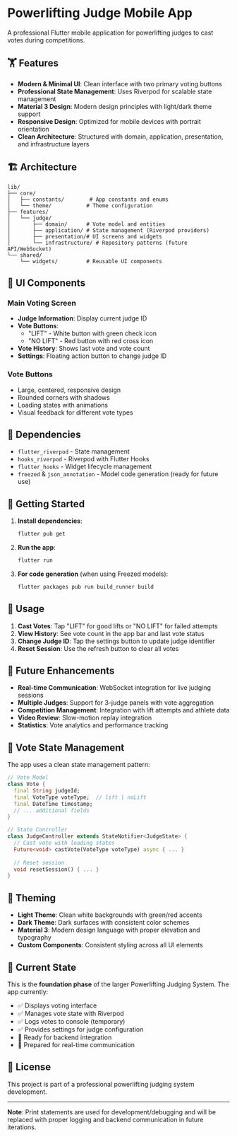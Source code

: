 # Powerlifting Judge Mobile App

A professional Flutter mobile application for powerlifting judges to cast votes during competitions.

## 🏋️ Features

- **Modern & Minimal UI**: Clean interface with two primary voting buttons
- **Professional State Management**: Uses Riverpod for scalable state management
- **Material 3 Design**: Modern design principles with light/dark theme support
- **Responsive Design**: Optimized for mobile devices with portrait orientation
- **Clean Architecture**: Structured with domain, application, presentation, and infrastructure layers

## 🏗️ Architecture

```
lib/
├── core/
│   ├── constants/        # App constants and enums
│   └── theme/           # Theme configuration
├── features/
│   └── judge/
│       ├── domain/      # Vote model and entities
│       ├── application/ # State management (Riverpod providers)
│       ├── presentation/# UI screens and widgets
│       └── infrastructure/ # Repository patterns (future API/WebSocket)
└── shared/
    └── widgets/         # Reusable UI components
```

## 📱 UI Components

### Main Voting Screen
- **Judge Information**: Display current judge ID
- **Vote Buttons**: 
  - "LIFT" - White button with green check icon
  - "NO LIFT" - Red button with red cross icon
- **Vote History**: Shows last vote and vote count
- **Settings**: Floating action button to change judge ID

### Vote Buttons
- Large, centered, responsive design
- Rounded corners with shadows
- Loading states with animations
- Visual feedback for different vote types

## 🔧 Dependencies

- `flutter_riverpod` - State management
- `hooks_riverpod` - Riverpod with Flutter Hooks
- `flutter_hooks` - Widget lifecycle management
- `freezed` & `json_annotation` - Model code generation (ready for future use)

## 🚀 Getting Started

1. **Install dependencies**:
   ```bash
   flutter pub get
   ```

2. **Run the app**:
   ```bash
   flutter run
   ```

3. **For code generation** (when using Freezed models):
   ```bash
   flutter packages pub run build_runner build
   ```

## 📝 Usage

1. **Cast Votes**: Tap "LIFT" for good lifts or "NO LIFT" for failed attempts
2. **View History**: See vote count in the app bar and last vote status
3. **Change Judge ID**: Tap the settings button to update judge identifier
4. **Reset Session**: Use the refresh button to clear all votes

## 🔮 Future Enhancements

- **Real-time Communication**: WebSocket integration for live judging sessions
- **Multiple Judges**: Support for 3-judge panels with vote aggregation
- **Competition Management**: Integration with lift attempts and athlete data
- **Video Review**: Slow-motion replay integration
- **Statistics**: Vote analytics and performance tracking

## 🎯 Vote State Management

The app uses a clean state management pattern:

```dart
// Vote Model
class Vote {
  final String judgeId;
  final VoteType voteType;  // lift | noLift
  final DateTime timestamp;
  // ... additional fields
}

// State Controller
class JudgeController extends StateNotifier<JudgeState> {
  // Cast vote with loading states
  Future<void> castVote(VoteType voteType) async { ... }
  
  // Reset session
  void resetSession() { ... }
}
```

## 🎨 Theming

- **Light Theme**: Clean white backgrounds with green/red accents
- **Dark Theme**: Dark surfaces with consistent color schemes
- **Material 3**: Modern design language with proper elevation and typography
- **Custom Components**: Consistent styling across all UI elements

## 🧪 Current State

This is the **foundation phase** of the larger Powerlifting Judging System. The app currently:

- ✅ Displays voting interface
- ✅ Manages vote state with Riverpod
- ✅ Logs votes to console (temporary)
- ✅ Provides settings for judge configuration
- 🔄 Ready for backend integration
- 🔄 Prepared for real-time communication

## 📄 License

This project is part of a professional powerlifting judging system development.

---

**Note**: Print statements are used for development/debugging and will be replaced with proper logging and backend communication in future iterations.
